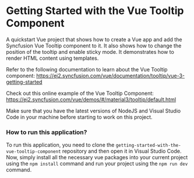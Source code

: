 # Getting Started with the Vue Tooltip Component
A quickstart Vue project that shows how to create a Vue app and add the Syncfusion Vue Tooltip component to it. It also shows how to change the position of the tooltip and enable sticky mode. It demonstrates how to render HTML content using templates.
 
Refer to the following documentation to learn about the Vue Tooltip component: 
https://ej2.syncfusion.com/vue/documentation/tooltip/vue-3-getting-started

Check out this online example of the Vue Tooltip Component:
https://ej2.syncfusion.com/vue/demos/#/material3/tooltip/default.html

Make sure that you have the latest versions of NodeJS and Visual Studio Code in your machine before starting to work on this project.

### How to run this application?
To run this application, you need to clone the `getting-started-with-the-vue-tooltip-component` repository and then open it in Visual Studio Code. Now, simply install all the necessary vue packages into your current project using the `npm install` command and run your project using the `npm run dev` command.

